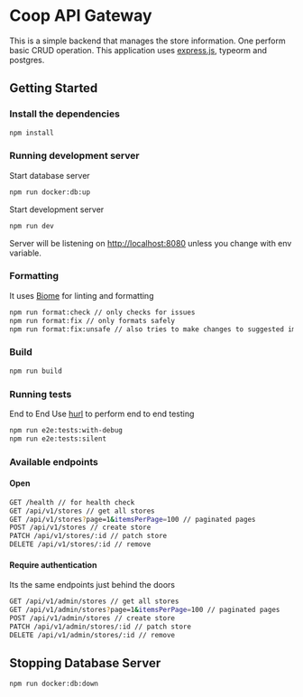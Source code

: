 # Coop API Gateway
This is a simple backend that manages the store information. One perform basic CRUD operation. This application uses [express.js](https://expressjs.com/), typeorm and postgres.

## Getting Started

### Install the dependencies
```bash
npm install
```

### Running development server
Start database server
```bash
npm run docker:db:up
```

Start development server
```bash
npm run dev
```

Server will be listening on [http://localhost:8080](http://localhost:8080) unless you change with env variable.

### Formatting
It uses [Biome](https://biomejs.dev/) for linting and formatting
```bash
npm run format:check // only checks for issues
npm run format:fix // only formats safely
npm run format:fix:unsafe // also tries to make changes to suggested improvements
```

### Build
```bash
npm run build
```

### Running tests
End to End
Use [hurl](https://hurl.dev/) to perform end to end testing
```bash
npm run e2e:tests:with-debug
npm run e2e:tests:silent
```

### Available endpoints
#### Open
```bash
GET /health // for health check
GET /api/v1/stores // get all stores
GET /api/v1/stores?page=1&itemsPerPage=100 // paginated pages
POST /api/v1/stores // create store
PATCH /api/v1/stores/:id // patch store
DELETE /api/v1/stores/:id // remove
```

#### Require authentication
Its the same endpoints just behind the doors
```bash
GET /api/v1/admin/stores // get all stores
GET /api/v1/admin/stores?page=1&itemsPerPage=100 // paginated pages
POST /api/v1/admin/stores // create store
PATCH /api/v1/admin/stores/:id // patch store
DELETE /api/v1/admin/stores/:id // remove
```

## Stopping Database Server
```bash
npm run docker:db:down
```
